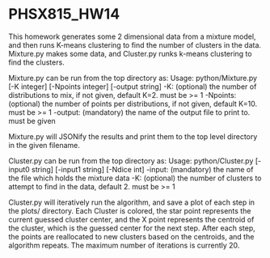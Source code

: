 # PHSX815_HW14

This homework generates some 2 dimensional data from a mixture model, and then runs K-means clustering to find the number of clusters in the data. Mixture.py makes some data, and Cluster.py runks k-means clustering to find the clusters.

Mixture.py can be run from the top directory as:
Usage: python/Mixture.py [-K integer] [-Npoints integer] [-output string]
-K:         (optional) the number of distributions to mix, if not given, default K=2. must be >= 1
-Npoints:   (optional) the number of points per distributions, if not given, default K=10. must be >= 1
-output:    (mandatory) the name of the output file to print to. must be given

Mixture.py will JSONify the results and print them to the top level directory in the given filename.

Cluster.py can be run from the top directory as:
Usage: python/Cluster.py [-input0 string] [-input1 string] [-Ndice int]
-input:      (mandatory) the name of the file which holds the mixture data
-K:                      (optional) the number of clusters to attempt to find in the data, default 2. must be >= 1

Cluster.py will iteratively run the algorithm, and save a plot of each step in the plots/ directory. Each Cluster is colored, the star point represents the current guessed cluster center, and the X point represents the centroid of the cluster, which is the guessed center for the next step. After each step, the points are reallocated to new clusters based on the centroids, and the algorithm repeats. The maximum number of iterations is currently 20.